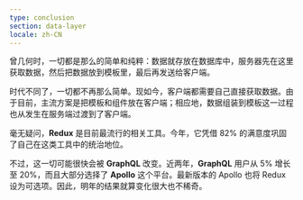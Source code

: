 ```yaml
---
type: conclusion
section: data-layer
locale: zh-CN
---
```

曾几何时，一切都是那么的简单和纯粹：数据就存放在数据库中，服务器先在这里获取数据，然后把数据放到模板里，最后再发送给客户端。

时代不同了，一切都不再那么简单。现如今，客户端都需要自己直接获取数据。由于目前，主流方案是把模板和组件放在客户端；相应地，数据组装到模板这一过程也从发生在服务端过渡到了客户端。

毫无疑问，**Redux** 是目前最流行的相关工具。今年，它凭借 82% 的满意度巩固了自己在这类工具中的统治地位。

不过，这一切可能很快会被 **GraphQL** 改变。近两年，**GraphQL** 用户从 5% 增长至 20%，而且大部分选择了 **Apollo** 这个平台。最新版本的 Apollo 也将 Redux 设为可选项。因此，明年的结果就算变化很大也不稀奇。
